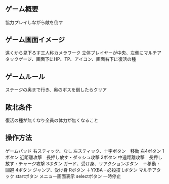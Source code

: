 # 
## ゲーム概要
協力プレイしながら敵を倒す

## ゲーム画面イメージ
遠くから見下ろす三人称カメラワーク
立体プレイヤーが中央、左側にマルチアタックゲージ、画面下にHP、TP、アイコン、画面右下に復活の種

## ゲームルール
ステージの奥まで行き、奥のボスを倒したらクリア

## 敗北条件
復活の種が無くなり全員の体力が無くなること

## 操作方法
ゲームパッド
右スティック、なし
左スティック、十字ボタン　移動
右4ボタン
 1ボタン 近距離攻撃　長押し放す・ダッシュ攻撃
 2ボタン 中遠距離攻撃　長押し放す・チャージ攻撃
 3ボタン ガード、受け身、リアクションボタン　＋移動・回避
 4ボタン ジャンプ、受け身
Rボタン ＋YXBA・必殺技
Lボタン マルチアタック
startボタン メニュー画面表示
selectボタン 一時停止
